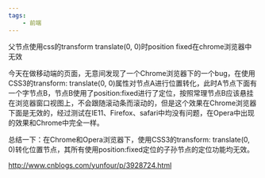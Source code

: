 ```yaml
---
tags:
    - 前端
---
```


父节点使用css的transform translate(0, 0)时position fixed在chrome浏览器中无效

今天在做移动端的页面，无意间发现了一个Chrome浏览器下的一个bug，在使用CSS3的transform: translate(0, 0)属性对节点A进行位置转化，此时A节点下面有一个字节点B，节点B使用了position:fixed进行了定位，按照常理节点B应该悬挂在浏览器窗口视图上，不会跟随滚动条而滚动的，但是这个效果在Chrome浏览器下面是无效的，经过测试在IE11、Firefox、safari中均没有问题，在Opera中出现的效果和Chrome中完全一样。

总结一下：在Chrome和Opera浏览器下，使用CSS3的transform: translate(0, 0)转化位置节点，其所有使用position:fixed定位的子孙节点的定位功能均无效。



http://www.cnblogs.com/yunfour/p/3928724.html

